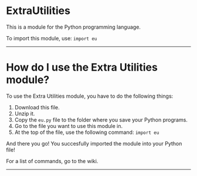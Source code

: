 # ExtraUtilities
This is a module for the Python programming language.

To import this module, use:
<code>import eu</code>

----------------------------------------------------------------------------------------------------------

# How do I use the Extra Utilities module?
To use the Extra Utilities module, you have to do the following things:
<ol>
  <li>Download this file.</li>
  <li>Unzip it.</li>
  <li>Copy the <code>eu.py</code> file to the folder where you save your Python programs.</li>
  <li>Go to the file you want to use this module in.</li>
  <li>At the top of the file, use the following command: <code>import eu</code></li>
</ol>

And there you go! You succesfully imported the module into your Python file!

For a list of commands, go to the wiki.

----------------------------------------------------------------------------------------------------------
